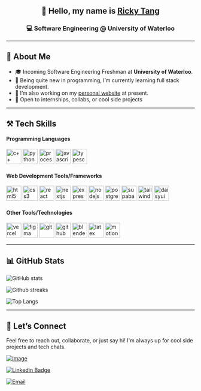<!-- GitHub Profile README for Ricky Tang -->

<div align="center">

## 👋 Hello, my name is [Ricky Tang]([url](https://www.rickyt.tech/)) 
### 💻 Software Engineering @ University of Waterloo  

</div>

---

## 🧠 About Me
- 🎓 Incoming Software Engineering Freshman at **University of Waterloo**.
- 🌱 Being quite new in programming, I’m currently learning full stack development.
- 🔭 I’m also working on my [personal website]([url](https://www.rickyt.tech/)) at present.
- 🚀 Open to internships, collabs, or cool side projects  

<!--
- 🔭 I’m currently working on ...
- 🌱 I’m currently learning ...
- 👯 I’m looking to collaborate on ...
- 🤔 I’m looking for help with ...
- 💬 Ask me about ...
- 📫 How to reach me: ...
- 😄 Pronouns: ...
- ⚡ Fun fact: ...
-->

---

## ⚒️ Tech Skills

#### Programming Languages

<p align="left">
  <img src="https://skillicons.dev/icons?i=cpp" height="40" alt="c++" />
  <img src="https://skillicons.dev/icons?i=python" height="40" alt="python" />
  <img src="https://skillicons.dev/icons?i=processing" height="40" alt="processing" />
  <img src="https://skillicons.dev/icons?i=js" height="40" alt="javascript" />
  <img src="https://skillicons.dev/icons?i=ts" height="40" alt="typescript" />
</p>

#### Web Development Tools/Frameworks

<p align="left">
  <img src="https://skillicons.dev/icons?i=html" height="40" alt="html5" />
  <img src="https://skillicons.dev/icons?i=css" height="40" alt="css3" />
  <img src="https://skillicons.dev/icons?i=react" height="40" alt="react" />
  <img src="https://skillicons.dev/icons?i=nextjs" height="40" alt="nextjs" />
  <img src="https://skillicons.dev/icons?i=express" height="40" alt="express" />
  <img src="https://skillicons.dev/icons?i=nodejs" height="40" alt="nodejs" />
  <img src="https://skillicons.dev/icons?i=postgresql" height="40" alt="postgresql" />
  <img src="https://skillicons.dev/icons?i=supabase" height="40" alt="supabase" />
  <img src="https://skillicons.dev/icons?i=tailwind" height="40" alt="tailwind" />
  <img src="https://go-skill-icons.vercel.app/api/icons?i=daisyui" height="40" alt="daisyui" />
</p>

#### Other Tools/Technologies

<p align="left">
  <img src="https://skillicons.dev/icons?i=vercel" height="40" alt="vercel" />
  <img src="https://skillicons.dev/icons?i=figma" height="40" alt="figma" />
  <img src="https://skillicons.dev/icons?i=git" height="40" alt="git" />
  <img src="https://skillicons.dev/icons?i=github" height="40" alt="github" />
  <img src="https://skillicons.dev/icons?i=blender" height="40" alt="blender" />
  <img src="https://skillicons.dev/icons?i=latex" height="40" alt="latex" />
  <img src="https://avatars.githubusercontent.com/u/107069270?s=200&v=4" height="40" alt="motion canvas" />
</p>

---

## 📊 GitHub Stats

![GitHub stats](https://github-readme-stats.vercel.app/api?username=rickytang666&show_icons=true&theme=transparent)

![Github streaks](https://nirzak-streak-stats.vercel.app/?user=rickytang666&theme=transparent&hide_border=false)

![Top Langs](https://github-readme-stats.vercel.app/api/top-langs/?username=rickytang666&langs_count=8&theme=transparent)

---

## 🤝 Let’s Connect
Feel free to reach out, collaborate, or just say hi!
I'm always up for cool side projects and tech chats.

[![image](https://img.shields.io/badge/website-000000?style=for-the-badge&logo=About.me&logoColor=white)](https://www.rickyt.tech/)

[![Linkedin Badge](https://img.shields.io/badge/linkedin-%230077B5.svg?style=for-the-badge&logo=linkedin)](https://www.linkedin.com/in/ricky-tang-dev/)

[![Email](https://img.shields.io/badge/Email-informational?style=for-the-badge&logo=gmail)](mailto:tangricky001@gmail.com)

